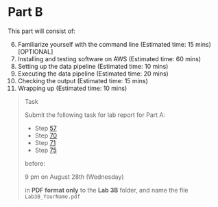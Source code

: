 # Part B

This part will consist of:

<ol start="6">
  <li> Familiarize yourself with the command line (Estimated time: 15 mins) [OPTIONAL]
  <li> Installing and testing software on AWS (Estimated time: 60 mins)
  <li> Setting up the data pipeline (Estimated time: 10 mins)
  <li> Executing the data pipeline (Estimated time: 20 mins)
  <li> Checking the output (Estimated time: 15 mins)
  <li> Wrapping up (Estimated time: 10 mins)
</ol>

> <p class="task"> Task
>
> Submit the following task for lab report for Part A: 
> - Step [57](7.md#57)
> - Step [70](10.md#70)
> - Step [71](10.md#71)
> - Step [75](11.md#75)
> 
> before:
>
> <p class="warn"> 9 pm on August 28th (Wednesday)
>
> in **PDF format only** to the **Lab 3B** folder, and name the file `Lab3B_YourName.pdf`
